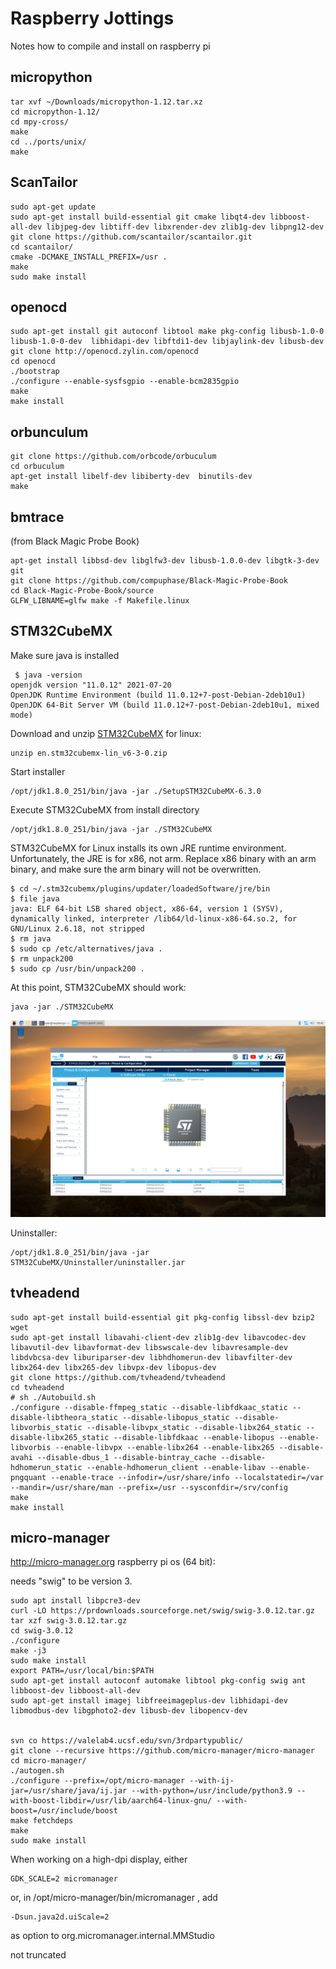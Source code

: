 # Raspberry Jottings
Notes how to compile and install on raspberry pi
## micropython
	tar xvf ~/Downloads/micropython-1.12.tar.xz
	cd micropython-1.12/
	cd mpy-cross/
	make
	cd ../ports/unix/
	make
	
## ScanTailor
	sudo apt-get update
	sudo apt-get install build-essential git cmake libqt4-dev libboost-all-dev libjpeg-dev libtiff-dev libxrender-dev zlib1g-dev libpng12-dev 
	git clone https://github.com/scantailor/scantailor.git
	cd scantailor/
	cmake -DCMAKE_INSTALL_PREFIX=/usr .
	make
	sudo make install

## openocd
	sudo apt-get install git autoconf libtool make pkg-config libusb-1.0-0 libusb-1.0-0-dev  libhidapi-dev libftdi1-dev libjaylink-dev libusb-dev
	git clone http://openocd.zylin.com/openocd
	cd openocd
	./bootstrap
	./configure --enable-sysfsgpio --enable-bcm2835gpio
	make
	make install
	
## orbunculum

```
git clone https://github.com/orbcode/orbuculum
cd orbuculum
apt-get install libelf-dev libiberty-dev  binutils-dev
make 
```

## bmtrace

(from Black Magic Probe Book)

```
apt-get install libbsd-dev libglfw3-dev libusb-1.0.0-dev libgtk-3-dev git
git clone https://github.com/compuphase/Black-Magic-Probe-Book
cd Black-Magic-Probe-Book/source
GLFW_LIBNAME=glfw make -f Makefile.linux
```

## STM32CubeMX

Make sure java is installed
```
 $ java -version 
openjdk version "11.0.12" 2021-07-20
OpenJDK Runtime Environment (build 11.0.12+7-post-Debian-2deb10u1)
OpenJDK 64-Bit Server VM (build 11.0.12+7-post-Debian-2deb10u1, mixed mode)

```
Download and unzip [STM32CubeMX](https://www.st.com/en/development-tools/stm32cubemx.html) for linux:
```
unzip en.stm32cubemx-lin_v6-3-0.zip
```
Start installer
```
/opt/jdk1.8.0_251/bin/java -jar ./SetupSTM32CubeMX-6.3.0
```
Execute STM32CubeMX from install directory
```
/opt/jdk1.8.0_251/bin/java -jar ./STM32CubeMX
```
STM32CubeMX for Linux installs its own JRE runtime environment. Unfortunately, the JRE is for x86, not arm. Replace x86 binary with an arm binary, and make sure the arm binary will not be overwritten.
```
$ cd ~/.stm32cubemx/plugins/updater/loadedSoftware/jre/bin
$ file java
java: ELF 64-bit LSB shared object, x86-64, version 1 (SYSV), dynamically linked, interpreter /lib64/ld-linux-x86-64.so.2, for GNU/Linux 2.6.18, not stripped
$ rm java
$ sudo cp /etc/alternatives/java .
$ rm unpack200
$ sudo cp /usr/bin/unpack200 .
```
At this point, STM32CubeMX should work:
```
java -jar ./STM32CubeMX
```
![screenshot](cubemx.png)

Uninstaller:
```
/opt/jdk1.8.0_251/bin/java -jar STM32CubeMX/Uninstaller/uninstaller.jar
```

## tvheadend

```
sudo apt-get install build-essential git pkg-config libssl-dev bzip2 wget
sudo apt-get install libavahi-client-dev zlib1g-dev libavcodec-dev libavutil-dev libavformat-dev libswscale-dev libavresample-dev libdvbcsa-dev liburiparser-dev libhdhomerun-dev libavfilter-dev libx264-dev libx265-dev libvpx-dev libopus-dev
git clone https://github.com/tvheadend/tvheadend
cd tvheadend
# sh ./Autobuild.sh
./configure --disable-ffmpeg_static --disable-libfdkaac_static --disable-libtheora_static --disable-libopus_static --disable-libvorbis_static --disable-libvpx_static --disable-libx264_static --disable-libx265_static --disable-libfdkaac --enable-libopus --enable-libvorbis --enable-libvpx --enable-libx264 --enable-libx265 --disable-avahi --disable-dbus_1 --disable-bintray_cache --disable-hdhomerun_static --enable-hdhomerun_client --enable-libav --enable-pngquant --enable-trace --infodir=/usr/share/info --localstatedir=/var --mandir=/usr/share/man --prefix=/usr --sysconfdir=/srv/config
make
make install
```

## micro-manager

http://micro-manager.org
raspberry pi os (64 bit):

needs "swig" to be version 3.

```
sudo apt install libpcre3-dev
curl -LO https://prdownloads.sourceforge.net/swig/swig-3.0.12.tar.gz
tar xzf swig-3.0.12.tar.gz
cd swig-3.0.12
./configure
make -j3
sudo make install
export PATH=/usr/local/bin:$PATH
sudo apt-get install autoconf automake libtool pkg-config swig ant libboost-dev libboost-all-dev 
sudo apt-get install imagej libfreeimageplus-dev libhidapi-dev libmodbus-dev libgphoto2-dev libusb-dev libopencv-dev


svn co https://valelab4.ucsf.edu/svn/3rdpartypublic/
git clone --recursive https://github.com/micro-manager/micro-manager
cd micro-manager/
./autogen.sh
./configure --prefix=/opt/micro-manager --with-ij-jar=/usr/share/java/ij.jar --with-python=/usr/include/python3.9 --with-boost-libdir=/usr/lib/aarch64-linux-gnu/ --with-boost=/usr/include/boost
make fetchdeps
make
sudo make install
```

When working on a high-dpi display, either 

```
GDK_SCALE=2 micromanager
```
or, in /opt/micro-manager/bin/micromanager , add

```
-Dsun.java2d.uiScale=2
```
as option to  org.micromanager.internal.MMStudio

not truncated
